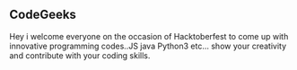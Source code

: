## CodeGeeks
Hey i welcome everyone on the occasion of Hacktoberfest to come up with innovative programming codes..JS java Python3 etc... show your creativity and contribute with your coding skills.
